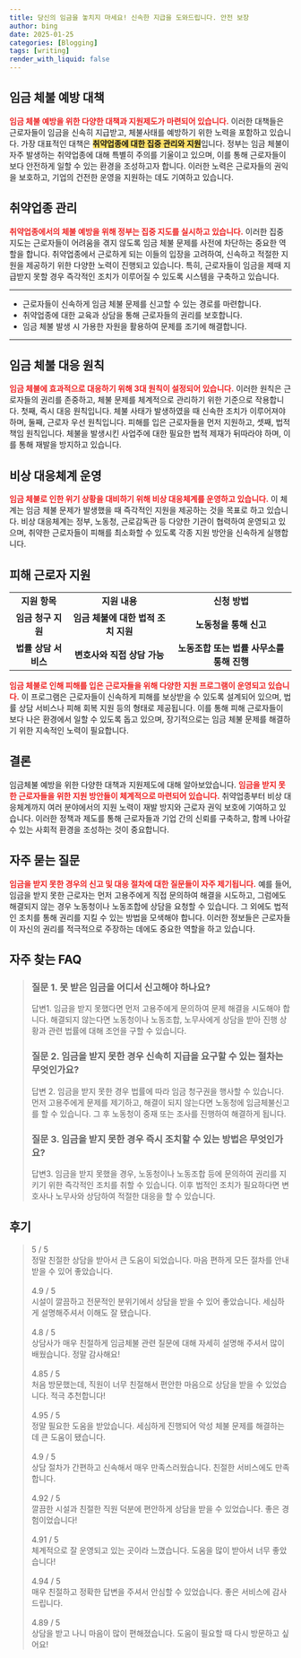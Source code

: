 ```yaml
---
title: 당신의 임금을 놓치지 마세요! 신속한 지급을 도와드립니다. 안전 보장
author: bing
date: 2025-01-25
categories: [Blogging]
tags: [writing]
render_with_liquid: false
---
```



<h2 id='임금 체불 예방 대책'>임금 체불 예방 대책</h2>

<p><b><span style="color: #ee2323;">임금 체불 예방을 위한 다양한 대책과 지원제도가 마련되어 있습니다.</span></b> 이러한 대책들은 근로자들이 임금을 신속히 지급받고, 체불사태를 예방하기 위한 노력을 포함하고 있습니다. 가장 대표적인 대책은 <b><span style="background-color: #ffe066;">취약업종에 대한 집중 관리와 지원</span></b>입니다. 정부는 임금 체불이 자주 발생하는 취약업종에 대해 특별히 주의를 기울이고 있으며, 이를 통해 근로자들이 보다 안전하게 일할 수 있는 환경을 조성하고자 합니다. 이러한 노력은 근로자들의 권익을 보호하고, 기업의 건전한 운영을 지원하는 데도 기여하고 있습니다.</p>

<h2 id='취약업종 관리'>취약업종 관리</h2>

<p><b><span style="color: #ee2323;">취약업종에서의 체불 예방을 위해 정부는 집중 지도를 실시하고 있습니다.</span></b> 이러한 집중 지도는 근로자들이 어려움을 겪지 않도록 임금 체불 문제를 사전에 차단하는 중요한 역할을 합니다. 취약업종에서 근로하게 되는 이들의 입장을 고려하여, 신속하고 적절한 지원을 제공하기 위한 다양한 노력이 진행되고 있습니다. 특히, 근로자들이 임금을 제때 지급받지 못할 경우 즉각적인 조치가 이루어질 수 있도록 시스템을 구축하고 있습니다.</p>

<hr />

<ul>
    <li>근로자들이 신속하게 임금 체불 문제를 신고할 수 있는 경로를 마련합니다.</li>
    <li>취약업종에 대한 교육과 상담을 통해 근로자들의 권리를 보호합니다.</li>
    <li>임금 체불 발생 시 가용한 자원을 활용하여 문제를 조기에 해결합니다.</li>
</ul>

<hr />

<h2 id='임금 체불 대응 원칙'>임금 체불 대응 원칙</h2>

<p><b><span style="color: #ee2323;">임금 체불에 효과적으로 대응하기 위해 3대 원칙이 설정되어 있습니다.</span></b> 이러한 원칙은 근로자들의 권리를 존중하고, 체불 문제를 체계적으로 관리하기 위한 기준으로 작용합니다. 첫째, 즉시 대응 원칙입니다. 체불 사태가 발생하였을 때 신속한 조치가 이루어져야 하며, 둘째, 근로자 우선 원칙입니다. 피해를 입은 근로자들을 먼저 지원하고, 셋째, 법적 책임 원칙입니다. 체불을 발생시킨 사업주에 대한 필요한 법적 제재가 뒤따라야 하며, 이를 통해 재발을 방지하고 있습니다.</p>

<h2 id='비상 대응체계 운영'>비상 대응체계 운영</h2>

<p><b><span style="color: #ee2323;">임금 체불로 인한 위기 상황을 대비하기 위해 비상 대응체계를 운영하고 있습니다.</span></b> 이 체계는 임금 체불 문제가 발생했을 때 즉각적인 지원을 제공하는 것을 목표로 하고 있습니다. 비상 대응체계는 정부, 노동청, 근로감독관 등 다양한 기관이 협력하여 운영되고 있으며, 취약한 근로자들이 피해를 최소화할 수 있도록 각종 지원 방안을 신속하게 실행합니다.</p>

<h2 id='피해 근로자 지원'>피해 근로자 지원</h2>

<table>
    <tr>
        <td style="text-align: center; height: 17px;"><b>지원 항목</b></td>
        <td style="text-align: center; height: 17px;"><b>지원 내용</b></td>
        <td style="text-align: center; height: 17px;"><b>신청 방법</b></td>
    </tr>
    <tr>
        <td style="text-align: center; height: 17px;"><b>임금 청구 지원</b></td>
        <td style="text-align: center; height: 17px;"><b>임금 체불에 대한 법적 조치 지원</b></td>
        <td style="text-align: center; height: 17px;"><b>노동청을 통해 신고</b></td>
    </tr>
    <tr>
        <td style="text-align: center; height: 17px;"><b>법률 상담 서비스</b></td>
        <td style="text-align: center; height: 17px;"><b>변호사와 직접 상담 가능</b></td>
        <td style="text-align: center; height: 17px;"><b>노동조합 또는 법률 사무소를 통해 진행</b></td>
    </tr>
</table>

<p><b><span style="color: #ee2323;">임금 체불로 인해 피해를 입은 근로자들을 위해 다양한 지원 프로그램이 운영되고 있습니다.</span></b> 이 프로그램은 근로자들이 신속하게 피해를 보상받을 수 있도록 설계되어 있으며, 법률 상담 서비스나 피해 회복 지원 등의 형태로 제공됩니다. 이를 통해 피해 근로자들이 보다 나은 환경에서 일할 수 있도록 돕고 있으며, 장기적으로는 임금 체불 문제를 해결하기 위한 지속적인 노력이 필요합니다.</p>

<h2 id='결론'>결론</h2>

<p>임금체불 예방을 위한 다양한 대책과 지원제도에 대해 알아보았습니다. <b><span style="color: #ee2323;">임금을 받지 못한 근로자들을 위한 지원 방안들이 체계적으로 마련되어 있습니다.</span></b> 취약업종부터 비상 대응체계까지 여러 분야에서의 지원 노력이 재발 방지와 근로자 권익 보호에 기여하고 있습니다. 이러한 정책과 제도를 통해 근로자들과 기업 간의 신뢰를 구축하고, 함께 나아갈 수 있는 사회적 환경을 조성하는 것이 중요합니다.</p>

<h2 id='자주 묻는 질문'>자주 묻는 질문</h2>

<p><b><span style="color: #ee2323;">임금을 받지 못한 경우의 신고 및 대응 절차에 대한 질문들이 자주 제기됩니다.</span></b> 예를 들어, 임금을 받지 못한 근로자는 먼저 고용주에게 직접 문의하여 해결을 시도하고, 그럼에도 해결되지 않는 경우 노동청이나 노동조합에 상담을 요청할 수 있습니다. 그 외에도 법적인 조치를 통해 권리를 지킬 수 있는 방법을 모색해야 합니다. 이러한 정보들은 근로자들이 자신의 권리를 적극적으로 주장하는 데에도 중요한 역할을 하고 있습니다.</p>


<h2 id='자주_찾는_FAQ'>자주 찾는 FAQ</h2>
<div itemscope="" itemtype="https://schema.org/FAQPage"> 
<blockquote> 
<div itemscope="" itemprop="mainEntity" itemtype="https://schema.org/Question"> 
<h3 itemprop="name">질문 1. 못 받은 임금을 어디서 신고해야 하나요?</h3> 
<div itemscope="" itemprop="acceptedAnswer" itemtype="https://schema.org/Answer"> 
<span itemprop="text"> 
<p>답변1. 임금을 받지 못했다면 먼저 고용주에게 문의하여 문제 해결을 시도해야 합니다. 해결되지 않는다면 노동청이나 노동조합, 노무사에게 상담을 받아 진행 상황과 관련 법률에 대해 조언을 구할 수 있습니다.</p> 
</span> 
</div> 
</div> 

<div itemscope="" itemprop="mainEntity" itemtype="https://schema.org/Question"> 
<h3 itemprop="name">질문 2. 임금을 받지 못한 경우 신속히 지급을 요구할 수 있는 절차는 무엇인가요?</h3> 
<div itemscope="" itemprop="acceptedAnswer" itemtype="https://schema.org/Answer"> 
<span itemprop="text"> 
<p>답변 2. 임금을 받지 못한 경우 법률에 따라 임금 청구권을 행사할 수 있습니다. 먼저 고용주에게 문제를 제기하고, 해결이 되지 않는다면 노동청에 임금체불신고를 할 수 있습니다. 그 후 노동청이 중재 또는 조사를 진행하여 해결하게 됩니다.</p> 
</span> 
</div> 
</div> 

<div itemscope="" itemprop="mainEntity" itemtype="https://schema.org/Question"> 
<h3 itemprop="name">질문 3. 임금을 받지 못한 경우 즉시 조치할 수 있는 방법은 무엇인가요?</h3> 
<div itemscope="" itemprop="acceptedAnswer" itemtype="https://schema.org/Answer"> 
<span itemprop="text"> 
<p>답변3. 임금을 받지 못했을 경우, 노동청이나 노동조합 등에 문의하여 권리를 지키기 위한 즉각적인 조치를 취할 수 있습니다. 이후 법적인 조치가 필요하다면 변호사나 노무사와 상담하여 적절한 대응을 할 수 있습니다.</p> 
</span> 
</div> 
</div> 
</blockquote> 
</div>
<h2 id='후기'>후기</h2>
<div itemscope itemtype="https://schema.org/Product">
  <blockquote>
  <div itemprop="review" itemscope itemtype="https://schema.org/Review">
      <div itemprop="reviewRating" itemscope itemtype="https://schema.org/Rating"> <span itemprop="ratingValue">5</span> / <span itemprop="bestRating">5</span> </div>
      <span itemprop="reviewBody">정말 친절한 상담을 받아서 큰 도움이 되었습니다. 마음 편하게 모든 절차를 안내받을 수 있어 좋았습니다.</span>
  </div>
  <br>
  <div itemprop="review" itemscope itemtype="https://schema.org/Review">
      <div itemprop="reviewRating" itemscope itemtype="https://schema.org/Rating"> <span itemprop="ratingValue">4.9</span> / <span itemprop="bestRating">5</span> </div>
      <span itemprop="reviewBody">시설이 깔끔하고 전문적인 분위기에서 상담을 받을 수 있어 좋았습니다. 세심하게 설명해주셔서 이해도 잘 됐습니다.</span>
  </div>
  <br>
  <div itemprop="review" itemscope itemtype="https://schema.org/Review">
      <div itemprop="reviewRating" itemscope itemtype="https://schema.org/Rating"> <span itemprop="ratingValue">4.8</span> / <span itemprop="bestRating">5</span> </div>
      <span itemprop="reviewBody">상담사가 매우 친절하게 임금체불 관련 질문에 대해 자세히 설명해 주셔서 많이 배웠습니다. 정말 감사해요!</span>
  </div>
  <br>
  <div itemprop="review" itemscope itemtype="https://schema.org/Review">
      <div itemprop="reviewRating" itemscope itemtype="https://schema.org/Rating"> <span itemprop="ratingValue">4.85</span> / <span itemprop="bestRating">5</span> </div>
      <span itemprop="reviewBody">처음 방문했는데, 직원이 너무 친절해서 편안한 마음으로 상담을 받을 수 있었습니다. 적극 추천합니다!</span>
  </div>
  <br>
  <div itemprop="review" itemscope itemtype="https://schema.org/Review">
      <div itemprop="reviewRating" itemscope itemtype="https://schema.org/Rating"> <span itemprop="ratingValue">4.95</span> / <span itemprop="bestRating">5</span> </div>
      <span itemprop="reviewBody">정말 필요한 도움을 받았습니다. 세심하게 진행되어 악성 체불 문제를 해결하는 데 큰 도움이 됐습니다.</span>
  </div>
  <br>
  <div itemprop="review" itemscope itemtype="https://schema.org/Review">
      <div itemprop="reviewRating" itemscope itemtype="https://schema.org/Rating"> <span itemprop="ratingValue">4.9</span> / <span itemprop="bestRating">5</span> </div>
      <span itemprop="reviewBody">상담 절차가 간편하고 신속해서 매우 만족스러웠습니다. 친절한 서비스에도 만족합니다.</span>
  </div>
  <br>
  <div itemprop="review" itemscope itemtype="https://schema.org/Review">
      <div itemprop="reviewRating" itemscope itemtype="https://schema.org/Rating"> <span itemprop="ratingValue">4.92</span> / <span itemprop="bestRating">5</span> </div>
      <span itemprop="reviewBody">깔끔한 시설과 친절한 직원 덕분에 편안하게 상담을 받을 수 있었습니다. 좋은 경험이었습니다!</span>
  </div>
  <br>
  <div itemprop="review" itemscope itemtype="https://schema.org/Review">
      <div itemprop="reviewRating" itemscope itemtype="https://schema.org/Rating"> <span itemprop="ratingValue">4.91</span> / <span itemprop="bestRating">5</span> </div>
      <span itemprop="reviewBody">체계적으로 잘 운영되고 있는 곳이라 느꼈습니다. 도움을 많이 받아서 너무 좋았습니다!</span>
  </div>
  <br>
  <div itemprop="review" itemscope itemtype="https://schema.org/Review">
      <div itemprop="reviewRating" itemscope itemtype="https://schema.org/Rating"> <span itemprop="ratingValue">4.94</span> / <span itemprop="bestRating">5</span> </div>
      <span itemprop="reviewBody">매우 친절하고 정확한 답변을 주셔서 안심할 수 있었습니다. 좋은 서비스에 감사드립니다.</span>
  </div>
  <br>
  <div itemprop="review" itemscope itemtype="https://schema.org/Review">
      <div itemprop="reviewRating" itemscope itemtype="https://schema.org/Rating"> <span itemprop="ratingValue">4.89</span> / <span itemprop="bestRating">5</span> </div>
      <span itemprop="reviewBody">상담을 받고 나니 마음이 많이 편해졌습니다. 도움이 필요할 때 다시 방문하고 싶어요!</span>
  </div>
  </blockquote>
</div>
